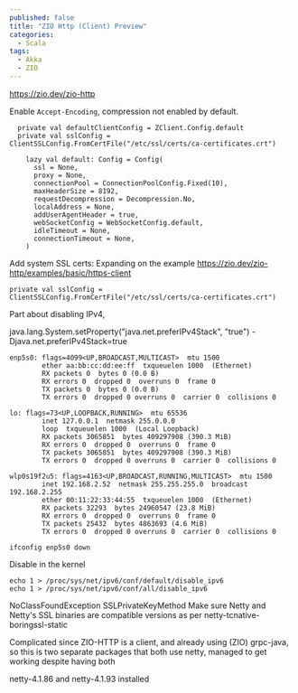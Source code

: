 ```yaml
---
published: false
title: "ZIO Http (Client) Preview"
categories:
  - Scala
tags:
  - Akka
  - ZIO
---
```


https://zio.dev/zio-http

Enable `Accept-Encoding`, compression not enabled by default.
```
  private val defaultClientConfig = ZClient.Config.default
  private val sslConfig = ClientSSLConfig.FromCertFile("/etc/ssl/certs/ca-certificates.crt")
```

```
    lazy val default: Config = Config(
      ssl = None,
      proxy = None,
      connectionPool = ConnectionPoolConfig.Fixed(10),
      maxHeaderSize = 8192,
      requestDecompression = Decompression.No,
      localAddress = None,
      addUserAgentHeader = true,
      webSocketConfig = WebSocketConfig.default,
      idleTimeout = None,
      connectionTimeout = None,
    )
```


Add system SSL certs:
Expanding on the example https://zio.dev/zio-http/examples/basic/https-client

```
private val sslConfig = ClientSSLConfig.FromCertFile("/etc/ssl/certs/ca-certificates.crt")
```


Part about disabling IPv4, 

java.lang.System.setProperty("java.net.preferIPv4Stack", "true")
-Djava.net.preferIPv4Stack=true
```
enp5s0: flags=4099<UP,BROADCAST,MULTICAST>  mtu 1500
        ether aa:bb:cc:dd:ee:ff  txqueuelen 1000  (Ethernet)
        RX packets 0  bytes 0 (0.0 B)
        RX errors 0  dropped 0  overruns 0  frame 0
        TX packets 0  bytes 0 (0.0 B)
        TX errors 0  dropped 0 overruns 0  carrier 0  collisions 0

lo: flags=73<UP,LOOPBACK,RUNNING>  mtu 65536
        inet 127.0.0.1  netmask 255.0.0.0
        loop  txqueuelen 1000  (Local Loopback)
        RX packets 3065851  bytes 409297908 (390.3 MiB)
        RX errors 0  dropped 0  overruns 0  frame 0
        TX packets 3065851  bytes 409297908 (390.3 MiB)
        TX errors 0  dropped 0 overruns 0  carrier 0  collisions 0

wlp0s19f2u5: flags=4163<UP,BROADCAST,RUNNING,MULTICAST>  mtu 1500
        inet 192.168.2.52  netmask 255.255.255.0  broadcast 192.168.2.255
        ether 00:11:22:33:44:55  txqueuelen 1000  (Ethernet)
        RX packets 32293  bytes 24960547 (23.8 MiB)
        RX errors 0  dropped 0  overruns 0  frame 0
        TX packets 25432  bytes 4863693 (4.6 MiB)
        TX errors 0  dropped 0 overruns 0  carrier 0  collisions 0
```

```
ifconfig enp5s0 down
```
Disable in the kernel
```
echo 1 > /proc/sys/net/ipv6/conf/default/disable_ipv6
echo 1 > /proc/sys/net/ipv6/conf/all/disable_ipv6
```



NoClassFoundException SSLPrivateKeyMethod
Make sure Netty and Netty's SSL binaries are compatible versions as per netty-tcnative-boringssl-static

Complicated since ZIO-HTTP is a client, and already using (ZIO) grpc-java, so this is two separate packages that both use netty, managed to get working despite having both 

netty-4.1.86 and netty-4.1.93 installed
